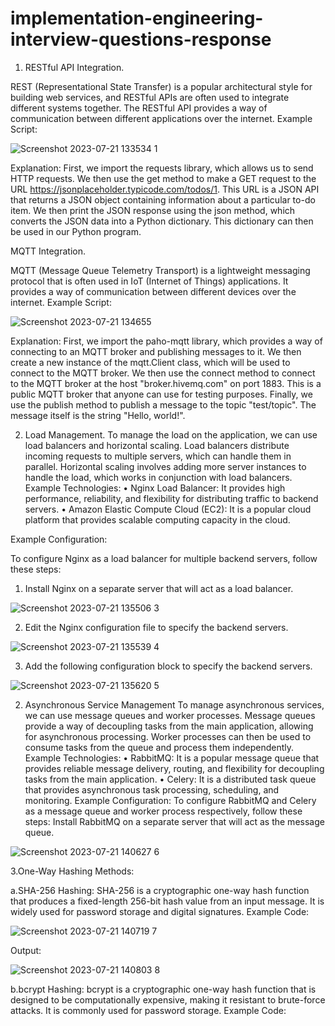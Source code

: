 # implementation-engineering-interview-questions-response

1.	RESTful API Integration.
	
REST (Representational State Transfer) is a popular architectural style for building web services, and RESTful APIs are often used to integrate different systems together. The RESTful API provides a way of communication between different applications over the internet.
Example Script:

![Screenshot 2023-07-21 133534  1](https://github.com/tabbyngonjo/implementation-engineering-interview-questions-response/assets/139018411/a05a11d1-6b4e-4578-a08c-c28ed23e57b0)

Explanation:
First, we import the requests library, which allows us to send HTTP requests. We then use the get method to make a GET request to the URL https://jsonplaceholder.typicode.com/todos/1. This URL is a JSON API that returns a JSON object containing information about a particular to-do item.
We then print the JSON response using the json method, which converts the JSON data into a Python dictionary. This dictionary can then be used in our Python program.

MQTT Integration.

MQTT (Message Queue Telemetry Transport) is a lightweight messaging protocol that is often used in IoT (Internet of Things) applications. It provides a way of communication between different devices over the internet.
Example Script:

![Screenshot 2023-07-21 134655](https://github.com/tabbyngonjo/implementation-engineering-interview-questions-response/assets/139018411/6b518b03-5cbc-4bb6-870d-828aa88e3688)

Explanation:
First, we import the paho-mqtt library, which provides a way of connecting to an MQTT broker and publishing messages to it. We then create a new instance of the mqtt.Client class, which will be used to connect to the MQTT broker.
We then use the connect method to connect to the MQTT broker at the host "broker.hivemq.com" on port 1883. This is a public MQTT broker that anyone can use for testing purposes.
Finally, we use the publish method to publish a message to the topic "test/topic". The message itself is the string "Hello, world!".

2.	Load Management.
To manage the load on the application, we can use load balancers and horizontal scaling. Load balancers distribute incoming requests to multiple servers, which can handle them in parallel. Horizontal scaling involves adding more server instances to handle the load, which works in conjunction with load balancers.
Example Technologies:
•	Nginx Load Balancer: It provides high performance, reliability, and flexibility for distributing traffic to backend servers.
•	Amazon Elastic Compute Cloud (EC2): It is a popular cloud platform that provides scalable computing capacity in the cloud.

Example Configuration:

To configure Nginx as a load balancer for multiple backend servers, follow these steps:
1.	Install Nginx on a separate server that will act as a load balancer.

![Screenshot 2023-07-21 135506    3](https://github.com/tabbyngonjo/implementation-engineering-interview-questions-response/assets/139018411/f1b99617-7a86-4706-8538-c24eb2536ab7)

2.	Edit the Nginx configuration file to specify the backend servers.

![Screenshot 2023-07-21 135539    4](https://github.com/tabbyngonjo/implementation-engineering-interview-questions-response/assets/139018411/4359e366-4fd4-42f2-9c41-f25d3a17ae39)

3.	Add the following configuration block to specify the backend servers.

![Screenshot 2023-07-21 135620   5](https://github.com/tabbyngonjo/implementation-engineering-interview-questions-response/assets/139018411/e2ba7169-9bce-4aa6-ae20-1fc7d365228e)

2.	Asynchronous Service Management
To manage asynchronous services, we can use message queues and worker processes. Message queues provide a way of decoupling tasks from the main application, allowing for asynchronous processing. Worker processes can then be used to consume tasks from the queue and process them independently.
Example Technologies:
•	RabbitMQ: It is a popular message queue that provides reliable message delivery, routing, and flexibility for decoupling tasks from the main application.
•	Celery: It is a distributed task queue that provides asynchronous task processing, scheduling, and monitoring.
Example Configuration:
To configure RabbitMQ and Celery as a message queue and worker process respectively, follow these steps:
Install RabbitMQ on a separate server that will act as the message queue.

![Screenshot 2023-07-21 140627    6](https://github.com/tabbyngonjo/implementation-engineering-interview-questions-response/assets/139018411/3f0f6d22-e9dc-4920-9083-2765cbd5b8cc)

3.One-Way Hashing Methods:
	
a.SHA-256 Hashing:
SHA-256 is a cryptographic one-way hash function that produces a fixed-length 256-bit hash value from an input message. It is widely used for password storage and digital signatures.
Example Code:

![Screenshot 2023-07-21 140719   7](https://github.com/tabbyngonjo/implementation-engineering-interview-questions-response/assets/139018411/c91546b5-ece7-42be-8d57-cad8d3667405)

Output:

![Screenshot 2023-07-21 140803   8](https://github.com/tabbyngonjo/implementation-engineering-interview-questions-response/assets/139018411/ccb27b93-538d-4f36-b55b-106adc81d130)

b.bcrypt Hashing:
bcrypt is a cryptographic one-way hash function that is designed to be computationally expensive, making it resistant to brute-force attacks. It is commonly used for password storage.
Example Code:


